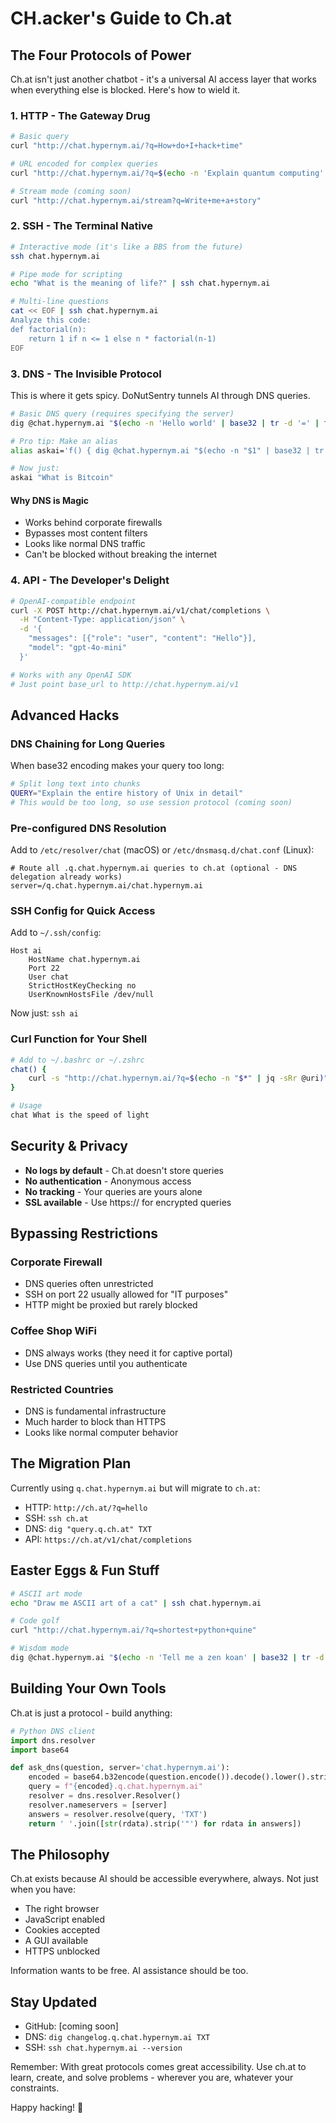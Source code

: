 # CH.acker's Guide to Ch.at

## The Four Protocols of Power

Ch.at isn't just another chatbot - it's a universal AI access layer that works when everything else is blocked. Here's how to wield it.

### 1. HTTP - The Gateway Drug
```bash
# Basic query
curl "http://chat.hypernym.ai/?q=How+do+I+hack+time"

# URL encoded for complex queries
curl "http://chat.hypernym.ai/?q=$(echo -n 'Explain quantum computing' | jq -sRr @uri)"

# Stream mode (coming soon)
curl "http://chat.hypernym.ai/stream?q=Write+me+a+story"
```

### 2. SSH - The Terminal Native
```bash
# Interactive mode (it's like a BBS from the future)
ssh chat.hypernym.ai

# Pipe mode for scripting
echo "What is the meaning of life?" | ssh chat.hypernym.ai

# Multi-line questions
cat << EOF | ssh chat.hypernym.ai
Analyze this code:
def factorial(n):
    return 1 if n <= 1 else n * factorial(n-1)
EOF
```

### 3. DNS - The Invisible Protocol

This is where it gets spicy. DoNutSentry tunnels AI through DNS queries.

```bash
# Basic DNS query (requires specifying the server)
dig @chat.hypernym.ai "$(echo -n 'Hello world' | base32 | tr -d '=' | tr '[:upper:]' '[:lower:]').q.chat.hypernym.ai" TXT +short

# Pro tip: Make an alias
alias askai='f() { dig @chat.hypernym.ai "$(echo -n "$1" | base32 | tr -d = | tr "[:upper:]" "[:lower:]").q.chat.hypernym.ai" TXT +short }; f'

# Now just:
askai "What is Bitcoin"
```

#### Why DNS is Magic
- Works behind corporate firewalls
- Bypasses most content filters  
- Looks like normal DNS traffic
- Can't be blocked without breaking the internet

### 4. API - The Developer's Delight
```bash
# OpenAI-compatible endpoint
curl -X POST http://chat.hypernym.ai/v1/chat/completions \
  -H "Content-Type: application/json" \
  -d '{
    "messages": [{"role": "user", "content": "Hello"}],
    "model": "gpt-4o-mini"
  }'

# Works with any OpenAI SDK
# Just point base_url to http://chat.hypernym.ai/v1
```

## Advanced Hacks

### DNS Chaining for Long Queries
When base32 encoding makes your query too long:
```bash
# Split long text into chunks
QUERY="Explain the entire history of Unix in detail"
# This would be too long, so use session protocol (coming soon)
```

### Pre-configured DNS Resolution
Add to `/etc/resolver/chat` (macOS) or `/etc/dnsmasq.d/chat.conf` (Linux):
```
# Route all .q.chat.hypernym.ai queries to ch.at (optional - DNS delegation already works)
server=/q.chat.hypernym.ai/chat.hypernym.ai
```

### SSH Config for Quick Access
Add to `~/.ssh/config`:
```
Host ai
    HostName chat.hypernym.ai
    Port 22
    User chat
    StrictHostKeyChecking no
    UserKnownHostsFile /dev/null
```
Now just: `ssh ai`

### Curl Function for Your Shell
```bash
# Add to ~/.bashrc or ~/.zshrc
chat() {
    curl -s "http://chat.hypernym.ai/?q=$(echo -n "$*" | jq -sRr @uri)"
}

# Usage
chat What is the speed of light
```

## Security & Privacy

- **No logs by default** - Ch.at doesn't store queries
- **No authentication** - Anonymous access
- **No tracking** - Your queries are yours alone
- **SSL available** - Use https:// for encrypted queries

## Bypassing Restrictions

### Corporate Firewall
- DNS queries often unrestricted
- SSH on port 22 usually allowed for "IT purposes"
- HTTP might be proxied but rarely blocked

### Coffee Shop WiFi
- DNS always works (they need it for captive portal)
- Use DNS queries until you authenticate

### Restricted Countries
- DNS is fundamental infrastructure
- Much harder to block than HTTPS
- Looks like normal computer behavior

## The Migration Plan

Currently using `q.chat.hypernym.ai` but will migrate to `ch.at`:
- HTTP: `http://ch.at/?q=hello`
- SSH: `ssh ch.at`
- DNS: `dig "query.q.ch.at" TXT`
- API: `https://ch.at/v1/chat/completions`

## Easter Eggs & Fun Stuff

```bash
# ASCII art mode
echo "Draw me ASCII art of a cat" | ssh chat.hypernym.ai

# Code golf
curl "http://chat.hypernym.ai/?q=shortest+python+quine"

# Wisdom mode
dig @chat.hypernym.ai "$(echo -n 'Tell me a zen koan' | base32 | tr -d '=' | tr '[:upper:]' '[:lower:]').q.chat.hypernym.ai" TXT +short
```

## Building Your Own Tools

Ch.at is just a protocol - build anything:

```python
# Python DNS client
import dns.resolver
import base64

def ask_dns(question, server='chat.hypernym.ai'):
    encoded = base64.b32encode(question.encode()).decode().lower().strip('=')
    query = f"{encoded}.q.chat.hypernym.ai"
    resolver = dns.resolver.Resolver()
    resolver.nameservers = [server]
    answers = resolver.resolve(query, 'TXT')
    return ' '.join([str(rdata).strip('"') for rdata in answers])
```

## The Philosophy

Ch.at exists because AI should be accessible everywhere, always. Not just when you have:
- The right browser
- JavaScript enabled  
- Cookies accepted
- A GUI available
- HTTPS unblocked

Information wants to be free. AI assistance should be too.

## Stay Updated

- GitHub: [coming soon]
- DNS: `dig changelog.q.chat.hypernym.ai TXT`
- SSH: `ssh chat.hypernym.ai --version`

Remember: With great protocols comes great accessibility. Use ch.at to learn, create, and solve problems - wherever you are, whatever your constraints.

Happy hacking! 🚀